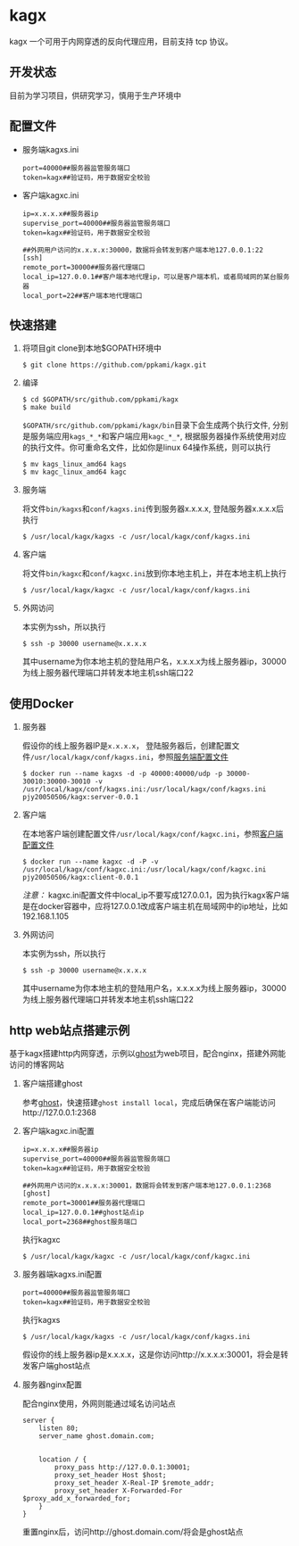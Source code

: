 # kagx

kagx 一个可用于内网穿透的反向代理应用，目前支持 tcp 协议。

## 开发状态

目前为学习项目，供研究学习，慎用于生产环境中

## 配置文件

* 服务端kagxs.ini

    ```
    port=40000##服务器监管服务端口
    token=kagx##验证码，用于数据安全校验
    ```

* 客户端kagxc.ini

    ```
    ip=x.x.x.x##服务器ip
    supervise_port=40000##服务器监管服务端口
    token=kagx##验证码，用于数据安全校验

    ##外网用户访问的x.x.x.x:30000，数据将会转发到客户端本地127.0.0.1:22
    [ssh]
    remote_port=30000##服务器代理端口
    local_ip=127.0.0.1##客户端本地代理ip，可以是客户端本机，或者局域网的某台服务器
    local_port=22##客户端本地代理端口
    ```

## 快速搭建

1. 将项目git clone到本地$GOPATH环境中

    ```
    $ git clone https://github.com/ppkami/kagx.git
    ```
2. 编译

    ```
    $ cd $GOPATH/src/github.com/ppkami/kagx
    $ make build
    ```

    `$GOPATH/src/github.com/ppkami/kagx/bin`目录下会生成两个执行文件, 分别是服务端应用`kags_*_*`和客户端应用`kagc_*_*`, 根据服务器操作系统使用对应的执行文件。你可重命名文件，比如你是linux 64操作系统，则可以执行

    ```
    $ mv kags_linux_amd64 kags
    $ mv kagc_linux_amd64 kagc
    ```

3. 服务端

    将文件`bin/kagxs`和`conf/kagxs.ini`传到服务器x.x.x.x, 登陆服务器x.x.x.x后执行

    ```
    $ /usr/local/kagx/kagxs -c /usr/local/kagx/conf/kagxs.ini
    ```

4. 客户端

    将文件`bin/kagxc`和`conf/kagxc.ini`放到你本地主机上，并在本地主机上执行

    ```
    $ /usr/local/kagx/kagxc -c /usr/local/kagx/conf/kagxs.ini
    ```

5. 外网访问

    本实例为ssh，所以执行

    ```
    $ ssh -p 30000 username@x.x.x.x
    ```

    其中username为你本地主机的登陆用户名，x.x.x.x为线上服务器ip，30000为线上服务器代理端口并转发本地主机ssh端口22

## 使用Docker

1. 服务器

    假设你的线上服务器IP是`x.x.x.x`， 登陆服务器后，创建配置文件`/usr/local/kagx/conf/kagxs.ini`，参照[服务端配置文件](#配置文件)

    ```
    $ docker run --name kagxs -d -p 40000:40000/udp -p 30000-30010:30000-30010 -v /usr/local/kagx/conf/kagxs.ini:/usr/local/kagx/conf/kagxs.ini pjy20050506/kagx:server-0.0.1
    ```

2. 客户端

    在本地客户端创建配置文件`/usr/local/kagx/conf/kagxc.ini`，参照[客户端配置文件](#配置文件)

    ```
    $ docker run --name kagxc -d -P -v /usr/local/kagx/conf/kagxc.ini:/usr/local/kagx/conf/kagxc.ini pjy20050506/kagx:client-0.0.1
    ```

    _注意：_ kagxc.ini配置文件中local_ip不要写成127.0.0.1，因为执行kagx客户端是在docker容器中，应将127.0.0.1改成客户端主机在局域网中的ip地址，比如192.168.1.105

6. 外网访问

    本实例为ssh，所以执行

    ```
    $ ssh -p 30000 username@x.x.x.x
    ```

    其中username为你本地主机的登陆用户名，x.x.x.x为线上服务器ip，30000为线上服务器代理端口并转发本地主机ssh端口22

## http web站点搭建示例

基于kagx搭建http内网穿透，示例以[ghost](https://github.com/TryGhost/Ghost)为web项目，配合nginx，搭建外网能访问的博客网站

1. 客户端搭建ghost

    参考[ghost](https://github.com/TryGhost/Ghost)，快速搭建`ghost install local`，完成后确保在客户端能访问http://127.0.0.1:2368

2. 客户端kagxc.ini配置

    ```
    ip=x.x.x.x##服务器ip
    supervise_port=40000##服务器监管服务端口
    token=kagx##验证码，用于数据安全校验

    ##外网用户访问的x.x.x.x:30001，数据将会转发到客户端本地127.0.0.1:2368
    [ghost]
    remote_port=30001##服务器代理端口
    local_ip=127.0.0.1##ghost站点ip
    local_port=2368##ghost服务端口

    ```

    执行kagxc

    ```
    $ /usr/local/kagx/kagxc -c /usr/local/kagx/conf/kagxc.ini
    ```

3. 服务器端kagxs.ini配置

    ```
    port=40000##服务器监管服务端口
    token=kagx##验证码，用于数据安全校验
    ```

    执行kagxs

    ```
    $ /usr/local/kagx/kagxs -c /usr/local/kagx/conf/kagxs.ini
    ```

    假设你的线上服务器ip是x.x.x.x，这是你访问http://x.x.x.x:30001，将会是转发客户端ghost站点

4. 服务器nginx配置

    配合nginx使用，外网则能通过域名访问站点

    ```
    server {
        listen 80;
        server_name ghost.domain.com;


        location / {
            proxy_pass http://127.0.0.1:30001;
            proxy_set_header Host $host;
            proxy_set_header X-Real-IP $remote_addr;
            proxy_set_header X-Forwarded-For $proxy_add_x_forwarded_for;
        }
    }
    ```

    重置nginx后，访问http://ghost.domain.com/将会是ghost站点
